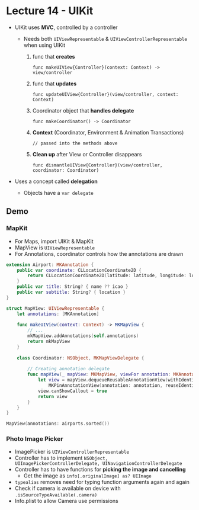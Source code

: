 # Lecture 14 - UIKit

* UIKit uses **MVC**, controlled by a controller

  * Needs both `UIViewRepresentable` & `UIViewControllerRepresentable` when using UIKit

    1. func that **creates**

       `func makeUIView{Controller}(context: Context) -> view/controller`

    2. func that **updates**

       `func updateUIView{Controller}(view/controller, context: Context)`

    3. Coordinator object that **handles delegate**

       `func makeCoordinator() -> Coordinator`

    4. **Context** (Coordinator, Environment & Animation Transactions)

       `// passed into the methods above`

    5. **Clean up** after View or Controller disappears

       `func dismantleUIView{Controller}(view/controller, coordinator: Coordinator)`

* Uses a concept called **delegation**

  * Objects have a `var delegate`



## Demo

### MapKit

* For Maps, import UIKit & MapKit
* MapView is `UIViewRepresentable`
* For Annotations, coordinator controls how the annotations are drawn

```swift
extension Airport: MKAnnotation {
    public var coordinate: CLLocationCoordinate2D {
        return CLLocationCoordinate2D(latitude: latitude, longitude: longitude)
    }
    public var title: String? { name ?? icao }
    public var subtitle: String? { location }
}

struct MapView: UIViewRepresentable {
    let annotations: [MKAnnotation]
  	
  	func makeUIView(context: Context) -> MKMapView {
        // ...
        mkMapView.addAnnotations(self.annotations)
        return mkMapView
    }
  
  	class Coordinator: NSObject, MKMapViewDelegate {
    
      	// Creating annotation delegate
        func mapView(_ mapView: MKMapView, viewFor annotation: MKAnnotation) -> MKAnnotationView? {
            let view = mapView.dequeueReusableAnnotationView(withIdentifier: "MapViewAnnotation") ??
                MKPinAnnotationView(annotation: annotation, reuseIdentifier: "MapViewAnnotation")
            view.canShowCallout = true
            return view
        }
    }
}

MapView(annotations: airports.sorted())
```

### Photo Image Picker

* ImagePicker is `UIViewControllerRepresentable`
* Controller has to implement `NSObject, UIImagePickerControllerDelegate, UINavigationControllerDelegate`
* Controller has to have functions for **picking the image and cancelling**
  * Get the image as `info[.originalImage] as? UIImage`
* `typealias` removes need for typing function arguments again and again
* Check if camera is available on device with `.isSourceTypeAvailable(.camera)`
* Info.plist to allow Camera use permissions

